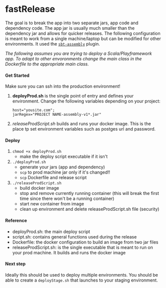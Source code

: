 # fastRelease

The goal is to break the app into two separate jars, app code and dependency code. The app jar is 
usually much smaller than the dependency jar and allows for quicker releases. The following configuration
is meant to work from a single machine/laptop but can be modified for other environments. It used the 
[`sbt-assembly`](https://github.com/sbt/sbt-assembly) plugin.

*The following assumes you are trying to deploy a Scala/Playframework app. To adapt to other envoronments
change the main class in the Dockerfile to the appropriate main class.*


#### Get Started

Make sure you can ssh into the production environment! 

1. **deployProd.sh** is the single point of entry and defines your environment. Change the 
following variables depending on your project:

    ```
    host="yousite.com";
    jarRegex="PROJECT NAME-assembly-v1*.jar"  
    ```

2. *releaseProdScript.sh* builds and runs your docker image. This is the place tp set environment 
variables such as postges url and password. 

#### Deploy

1. `chmod +x deployProd.sh`
   - make the deploy script executable if it isn't
2. `./deployProd.sh` 
   - generate your jars (app and dependency)
   - `scp` to prod machine jar only if it's changed!!
   - `scp` Dockerfile and release script
3. `./releaseProdScript.sh`
   - build docker image
   - stop and remove currently running container (this will break the first time since there won't be a running container)
   - start new container from image
   - clean up environment and delete releaseProdScript.sh file (security)

#### Reference
- deployProd.sh: the main deploy script 
- script.sh: contains general functions used during the release
- Dockerfile: the docker configuration to build an image from two jar files
- releaseProdScript.sh: is the single executable that is meant to run on your prod machine. It builds and runs the docker image

#### Next step
Ideally this should be used to deploy multiple environments. You should be able to create 
a `deployStage.sh` that launches to your staging environment.